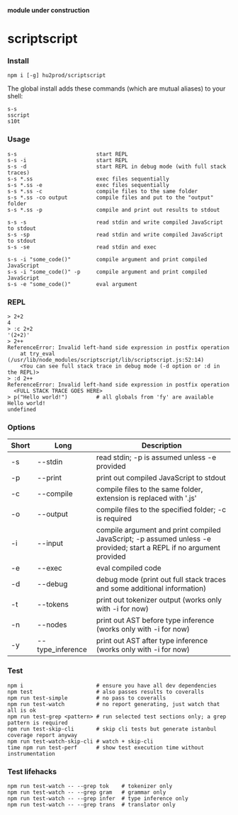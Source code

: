 **module under construction**
# scriptscript
### Install

    npm i [-g] hu2prod/scriptscript

The global install adds these commands (which are mutual aliases) to your shell:

    s-s
    sscript
    s10t

### Usage

    s-s                         start REPL
    s-s -i                      start REPL
    s-s -d                      start REPL in debug mode (with full stack traces)
    s-s *.ss                    exec files sequentially
    s-s *.ss -e                 exec files sequentially
    s-s *.ss -c                 compile files to the same folder
    s-s *.ss -co output         compile files and put to the "output" folder
    s-s *.ss -p                 compile and print out results to stdout

    s-s -s                      read stdin and write compiled JavaScript to stdout
    s-s -sp                     read stdin and write compiled JavaScript to stdout
    s-s -se                     read stdin and exec

    s-s -i "some_code()"        compile argument and print compiled JavaScript
    s-s -i "some_code()" -p     compile argument and print compiled JavaScript
    s-s -e "some_code()"        eval argument

### REPL

    > 2+2
    4
    > :c 2+2
    '(2+2)'
    > 2++
    ReferenceError: Invalid left-hand side expression in postfix operation
        at try_eval (/usr/lib/node_modules/scriptscript/lib/scriptscript.js:52:14)
        <You can see full stack trace in debug mode (-d option or :d in the REPL)>
    > :d 2++
    ReferenceError: Invalid left-hand side expression in postfix operation
      <FULL STACK TRACE GOES HERE>
    > p("Hello world!")         # all globals from 'fy' are available
    Hello world!
    undefined

### Options

Short | Long | Description
----- | ---- | -----------
-s | --stdin | read stdin; -p is assumed unless -e provided
-p | --print | print out compiled JavaScript to stdout
-c | --compile | compile files to the same folder, extension is replaced with '.js'
-o | --output | compile files to the specified folder; -c is required
-i | --input | compile argument and print compiled JavaScript; -p assumed unless -e provided; start a REPL if no argument provided
-e | --exec | eval compiled code
-d | --debug | debug mode (print out full stack traces and some additional information)
-t | --tokens | print out tokenizer output (works only with -i for now)
-n | --nodes | print out AST before type inference (works only with -i for now)
-y | --type_inference | print out AST after type inference (works only with -i for now)

### Test

    npm i                       # ensure you have all dev dependencies
    npm test                    # also passes results to coveralls
    npm run test-simple         # no pass to coveralls
    npm run test-watch          # no report generating, just watch that all is ok
    npm run test-grep <pattern> # run selected test sections only; a grep pattern is required
    npm run test-skip-cli       # skip cli tests but generate istanbul coverage report anyway
    npm run test-watch-skip-cli # watch + skip-cli
    time npm run test-perf      # show test execution time without instrumentation

### Test lifehacks

    npm run test-watch -- --grep tok    # tokenizer only
    npm run test-watch -- --grep gram   # grammar only
    npm run test-watch -- --grep infer  # type inference only
    npm run test-watch -- --grep trans  # translator only
